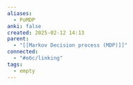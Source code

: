 ```yaml
---
aliases:
  - PoMDP
anki: false
created: 2025-02-12 14:13
parent:
  - "[[Markov Decision process (MDP)]]"
connected:
  - "#обс/linking"
tags:
  - empty
---
```

